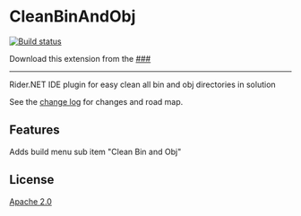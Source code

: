 # CleanBinAndObj

[![Build status](https://ci.appveyor.com/api/projects/status/7m7l4vc5nch03hb9?svg=true)](https://ci.appveyor.com/project/aldobrynin/cleanbinandobj)


Download this extension from the [###](#)

---------------------------------------

Rider.NET IDE plugin for easy clean all bin and obj directories in solution


See the [change log](CHANGELOG.md) for changes and road map.

## Features

Adds build menu sub item "Clean Bin and Obj"


## License
[Apache 2.0](LICENSE)
